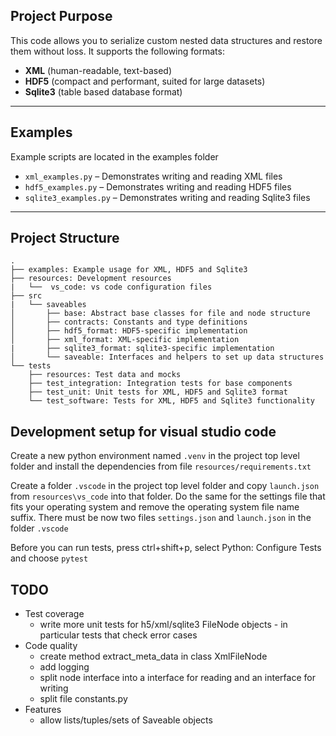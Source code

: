 
## Project Purpose

This code allows you to serialize custom nested data structures and restore 
them without loss. It supports the following formats:

- **XML** (human-readable, text-based)
- **HDF5** (compact and performant, suited for large datasets)
- **Sqlite3** (table based database format)

---

## Examples

Example scripts are located in the examples folder

- `xml_examples.py` – Demonstrates writing and reading XML files
- `hdf5_examples.py` – Demonstrates writing and reading HDF5 files
- `sqlite3_examples.py` – Demonstrates writing and reading Sqlite3 files

---

## Project Structure
    .
    ├── examples: Example usage for XML, HDF5 and Sqlite3
    ├── resources: Development resources
    |   └──  vs_code: vs code configuration files               
    ├── src 
    |   └── saveables
    │       ├── base: Abstract base classes for file and node structure
    │       ├── contracts: Constants and type definitions
    │       ├── hdf5_format: HDF5-specific implementation
    │       ├── xml_format: XML-specific implementation
    |       ├── sqlite3_format: sqlite3-specific implementation  
    │       └── saveable: Interfaces and helpers to set up data structures
    └── tests
        ├── resources: Test data and mocks
        ├── test_integration: Integration tests for base components
        ├── test_unit: Unit tests for XML, HDF5 and Sqlite3 format 
        └── test_software: Tests for XML, HDF5 and Sqlite3 functionality

## Development setup for visual studio code

Create a new python environment named `.venv` in the project top level folder and install
the dependencies from file `resources/requirements.txt`

Create a folder `.vscode` in the project top level folder and copy `launch.json` from 
`resources\vs_code` into that folder. Do the same for the settings file that fits your
operating system and remove the operating system file name suffix. There must be now
two files `settings.json` and `launch.json` in the folder `.vscode` 

Before you can run tests, press ctrl+shift+p, select Python: Configure Tests and choose
`pytest`

## TODO

* Test coverage
  - write more unit tests for h5/xml/sqlite3 FileNode objects - in particular tests that check error cases
* Code quality
  - create method extract_meta_data in class XmlFileNode
  - add logging
  - split node interface into a interface for reading and an interface for writing
  - split file constants.py
* Features
  - allow lists/tuples/sets of Saveable objects



